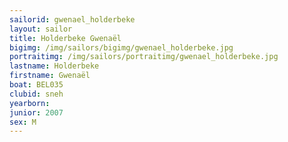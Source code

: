 ```yaml
---
sailorid: gwenael_holderbeke
layout: sailor
title: Holderbeke Gwenaël
bigimg: /img/sailors/bigimg/gwenael_holderbeke.jpg
portraitimg: /img/sailors/portraitimg/gwenael_holderbeke.jpg
lastname: Holderbeke
firstname: Gwenaël
boat: BEL035
clubid: sneh
yearborn: 
junior: 2007
sex: M
---
```

